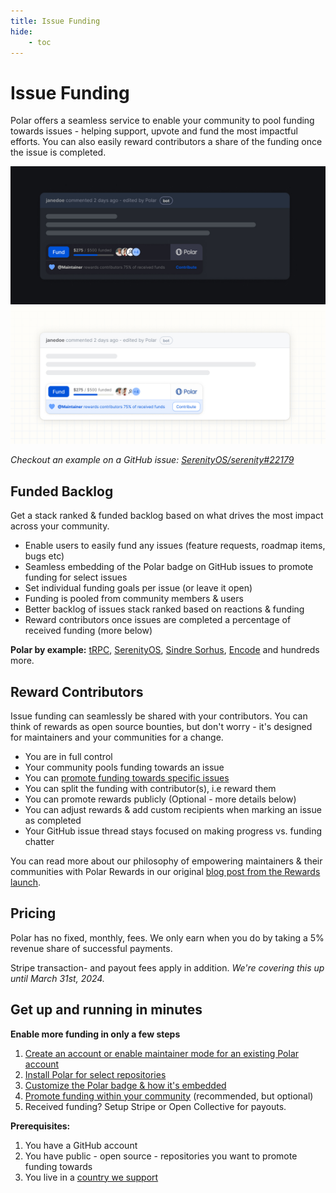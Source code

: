 ```yaml
---
title: Issue Funding
hide:
    - toc
---
```


# Issue Funding

Polar offers a seamless service to enable your community to pool
funding towards issues - helping support, upvote and fund the most impactful
efforts. You can also easily reward contributors a share of the funding once the
issue is completed.

![GitHub Issue with Polar Badge](../../assets/maintainers/issue-funding/gh-badged-dark.jpg#only-dark)
![GitHub Issue with Polar Badge](../../assets/maintainers/issue-funding/gh-badged-light.jpg#only-light)

*Checkout an example on a GitHub issue: [SerenityOS/serenity#22179](https://github.com/SerenityOS/serenity/issues/22179)*

## Funded Backlog
Get a stack ranked & funded backlog based on what drives the most impact across your community.

* Enable users to easily fund any issues (feature requests, roadmap items, bugs
  etc)
* Seamless embedding of the Polar badge on GitHub issues to promote funding for
  select issues
* Set individual funding goals per issue (or leave it open)
* Funding is pooled from community members & users
* Better backlog of issues stack ranked based on reactions & funding
* Reward contributors once issues are completed a percentage of received funding
  (more below)

**Polar by example:** [tRPC](https://polar.sh/trpc?tab=issues), [SerenityOS](https://polar.sh/serenityos?tab=issues), [Sindre Sorhus](https://polar.sh/sindresorhus?tab=issues), [Encode](https://polar.sh/encode?tab=issues) and hundreds more.

## Reward Contributors

Issue funding can seamlessly be shared with your contributors. You can think of
rewards as open source bounties, but don't worry  - it's designed for
maintainers and your communities for a change.

- You are in full control
- Your community pools funding towards an issue
- You can [promote funding towards specific
  issues](/maintainers/issue-funding/workflow)
- You can split the funding with contributor(s), i.e reward them
- You can promote rewards publicly (Optional - more details below)
- You can adjust rewards & add custom recipients when marking an issue as
  completed
- Your GitHub issue thread stays focused on making progress vs. funding chatter

You can read more about our philosophy of empowering maintainers & their
communities with Polar Rewards in our original [blog post from the Rewards launch](https://blog.polar.sh/introducing-rewards/).


## Pricing

Polar has no fixed, monthly, fees. We only earn when you do by taking a 5% revenue share of successful payments.

Stripe transaction- and payout fees apply in addition. _We're covering this up until March 31st, 2024._


## Get up and running in minutes

**Enable more funding in only a few steps**

1. [Create an account or enable maintainer mode for an existing Polar
   account](/maintainers/issue-funding/getting-started/setup-account)
2. [Install Polar for select
   repositories](/maintainers/issues-funding/getting-started/app-installation)
3. [Customize the Polar badge & how it's embedded](/maintainers/issue-funding/getting-started/badge-settings)
4. [Promote funding within your
   community](/maintainers/issue-funding/promote) (recommended,
   but optional)
5. Received funding? Setup Stripe or Open Collective for payouts.

**Prerequisites:**

1. You have a GitHub account
2. You have public - open source - repositories you want to promote funding
   towards
3. You live in a [country we support](/faq/maintainers/#which-countries-are-supported)

